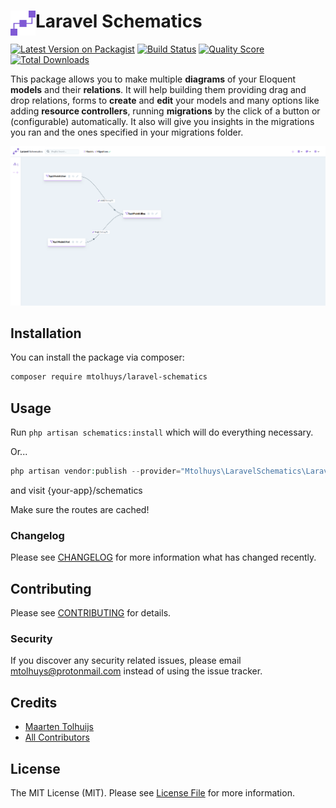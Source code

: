 <h1>
    <img align="left" align="bottom" width="40" height="40" src="resources/images/icons/icon.png" />
    Laravel Schematics
</h1>

[![Latest Version on Packagist](https://img.shields.io/packagist/v/mtolhuys/laravel-schematics.svg?style=flat-square)](https://packagist.org/packages/mtolhuys/laravel-schematics)
[![Build Status](https://img.shields.io/travis/mtolhuys/laravel-schematics/master.svg?style=flat-square)](https://travis-ci.org/mtolhuys/laravel-schematics)
[![Quality Score](https://img.shields.io/scrutinizer/g/mtolhuys/laravel-schematics.svg?style=flat-square)](https://scrutinizer-ci.com/g/mtolhuys/laravel-schematics)
[![Total Downloads](https://img.shields.io/packagist/dt/mtolhuys/laravel-schematics.svg?style=flat-square)](https://packagist.org/packages/mtolhuys/laravel-schematics)

This package allows you to make multiple **diagrams** of your Eloquent **models** and their **relations**.
It will help building them providing drag and drop relations, forms to **create** and **edit** your models and many options like
adding **resource controllers**, running **migrations** by the click of a button or (configurable) automatically.
It also will give you insights in the migrations you ran and the ones specified in your migrations folder.  

![Schematics Example](resources/images/intro.png)
    
## Installation

You can install the package via composer:

```bash
composer require mtolhuys/laravel-schematics
```

## Usage
Run `php artisan schematics:install` which will do everything necessary.

Or...

```php
php artisan vendor:publish --provider="Mtolhuys\LaravelSchematics\LaravelSchematicsServiceProvider"`
```

and visit {your-app}/schematics

Make sure the routes are cached!

### Changelog

Please see [CHANGELOG](CHANGELOG.md) for more information what has changed recently.

## Contributing

Please see [CONTRIBUTING](CONTRIBUTING.md) for details.

### Security

If you discover any security related issues, please email mtolhuys@protonmail.com instead of using the issue tracker.

## Credits

- [Maarten Tolhuijs](https://github.com/mtolhuys)
- [All Contributors](../../contributors)

## License

The MIT License (MIT). Please see [License File](LICENSE.md) for more information.
